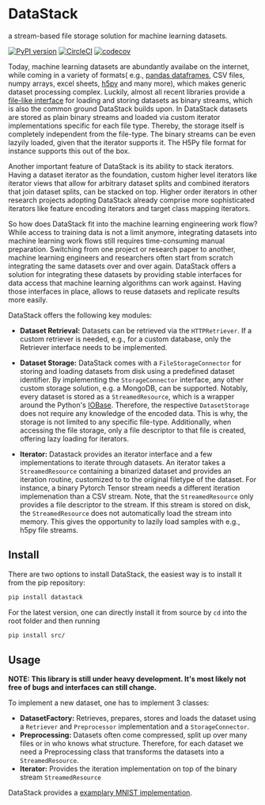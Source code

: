 # DataStack

a stream-based file storage solution for machine learning datasets.

[![PyPI version](https://badge.fury.io/py/datastack.svg)](https://badge.fury.io/py/datastack)
[![CircleCI](https://circleci.com/gh/le1nux/datastack.svg?style=svg)](https://circleci.com/gh/le1nux/datastack)
[![codecov](https://codecov.io/gh/le1nux/datastack/branch/master/graph/badge.svg)](https://codecov.io/gh/le1nux/datastack)

Today, machine learning datasets are abundantly availabe on the internet, while coming in a variety of formats( e.g., [pandas dataframes](https://pandas.pydata.org/), CSV files, numpy arrays, excel sheets, [h5py](https://www.h5py.org/) and many more), which makes generic dataset processing complex. Luckily, almost all recent libraries provide a [file-like interface](https://docs.python.org/3/glossary.html#term-file-object) for loading and storing datasets as binary streams, which is also the common ground DataStack builds upon. In DataStack datasets are stored as plain binary streams and loaded via custom iterator implementations specific for each file type. Thereby, the storage itself is completely independent from the file-type. The binary streams can be even lazyily loaded, given that the iterator supports it. The H5Py file format for instance supports this out of the box. 

Another important feature of DataStack is its ability to stack iterators. Having a dataset iterator as the foundation, custom higher level iterators like iterator views that allow for arbitrary dataset splits and combined iterators that join dataset splits, can be stacked on top. Higher order iterators in other research projects adopting DataStack already comprise more sophisticated iterators like feature encoding iterators and target class mapping iterators. 

So how does DataStack fit into the machine learning engineering work flow? While access to training data is not a limit anymore, integrating datasets into machine learning work flows still requires time-consuming manual preparation. Switching from one project or research paper to another, machine learning engineers and researchers often start from scratch integrating the same datasets over and over again. DataStack offers a solution for integrating these datasets by providing stable interfaces for data access that machine learning algorithms can work against. Having those interfaces in place, allows to reuse datasets and replicate results more easily. 

DataStack offers the following key modules:

* **Dataset Retrieval:** Datasets can be retrieved via the `HTTPRetriever`. If a custom retriever is needed, e.g., for a custom database, only the Retriever interface needs to be implemented.

* **Dataset Storage:** DataStack comes with a `FileStorageConnector` for storing and loading datasets from disk using a predefined dataset identifier. By implementing the `StorageConnector` interface, any other custom storage solution, e.g. a MongoDB, can be supported. Notably, every dataset is stored as a `StreamedResource`, which is a wrapper around the Python's [IOBase](https://docs.python.org/3/library/io.html#i-o-base-classes). Therefore, the respective `DatasetStorage` does not require any knowledge of the encoded data. This is why, the storage is not limited to any specific file-type. Additionally, when accessing the file storage, only a file descriptor to that file is created, offering lazy loading for iterators.

* **Iterator:** Datastack provides an iterator interface and a few implementations to iterate through datasets. An iterator takes a `StreamedResource` containing a binarized dataset and provides an iteration routine, customized to to the original filetype of the dataset. For instance, a binary Pytorch Tensor stream needs a different iteration implemenation than a CSV stream. Note, that the `StreamedResource` only provides a file descriptor to the stream. If this stream is stored on disk, the `StreamedResource` does not automatically load the stream into memory. This gives the opportunity to lazily load samples with e.g., h5py file streams. 

## Install

There are two options to install DataStack, the easiest way is to install it from  the pip repository:

```bash
pip install datastack
``` 

For the latest version, one can directly install it from source by `cd` into the root folder and then running  

```bash
pip install src/
```

## Usage

**NOTE: This library is still under heavy development. It's most likely not free of bugs and interfaces can still change.**

To implement a new dataset, one has to implement 3 classes: 

* **DatasetFactory:** Retrieves, prepares, stores and loads the dataset using a `Retriever` and `Preprocessor` implementation and a `StorageConnector`.
* **Preprocessing:** Datasets often come compressed, split up over many files or in who knows what structure. Therefore, for each dataset we need a Preprocessing class that transforms the datasets into a `StreamedResource`. 
* **Iterator:** Provides the iteration implementation on top of the binary stream `StreamedResource`

DataStack provides a [examplary MNIST implementation](https://github.com/le1nux/datastack/blob/master/src/data_stack/mnist_example/factory.py). 

